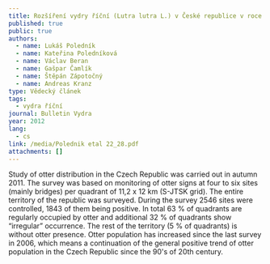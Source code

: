 ```yaml
---
title: Rozšíření vydry říční (Lutra lutra L.) v České republice v roce 2011
published: true
public: true
authors:
  - name: Lukáš Poledník
  - name: Kateřina Poledníková
  - name: Václav Beran
  - name: Gašpar Čamlík
  - name: Štěpán Zápotočný
  - name: Andreas Kranz
type: Vědecký článek
tags:
  - vydra říční
journal: Bulletin Vydra
year: 2012
lang:
  - cs
link: /media/Polednik etal 22_28.pdf
attachments: []
---
```

Study of otter distribution in the Czech Republic was carried out in autumn 2011. The survey was based on monitoring of otter signs at four to six sites (mainly bridges) per quadrant of 11,2 x 12 km (S-JTSK grid). The entire territory of the republic was surveyed. During the survey 2546 sites were controlled, 1843 of them being positive. In total 63 % of quadrants are regularly occupied by otter and additional 32 % of quadrants show “irregular” occurrence. The rest of the territory (5 % of quadrants) is without otter presence. Otter population has increased since the last survey in 2006, which means a continuation of the general positive trend of otter population in the Czech Republic since the 90's of 20th century.

